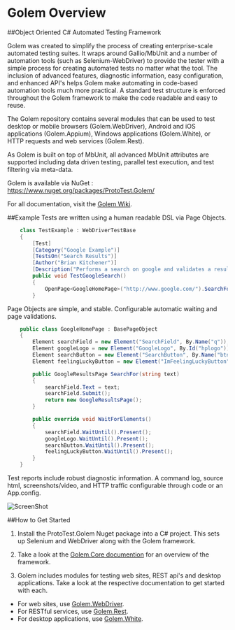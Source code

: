 ﻿Golem Overview
====================

##Object Oriented C# Automated Testing Framework

Golem was created to simplify the process of creating enterprise-scale automated testing suites. It wraps around Gallio/MbUnit and a number of automation tools (such as Selenium-WebDriver) to provide the tester with a simple process for creating automated tests no matter what the tool. The inclusion of advanced features, diagnostic information, easy configuration, and enhanced API's helps Golem make automating in code-based automation tools much more practical. A standard test structure is enforced throughout the Golem framework to make the code readable and easy to reuse. 

The Golem repository contains several modules that can be used to test desktop or mobile browsers (Golem.WebDriver), Android and iOS applications (Golem.Appium), Windows applications (Golem.White), or HTTP requests and web services (Golem.Rest). 

As Golem is built on top of MbUnit, all advanced MbUnit attributes are supported including data driven testing, parallel test execution, and test filtering via meta-data.   

Golem is available via NuGet : https://www.nuget.org/packages/ProtoTest.Golem/

For all documentation, visit the [Golem Wiki](https://github.com/ProtoTest/ProtoTest.Golem/wiki).

##Example
Tests are written using a human readable DSL via Page Objects.  
```C#
    class TestExample : WebDriverTestBase
    {
        [Test]
        [Category("Google Example")]
        [TestsOn("Search Results")]
        [Author("Brian Kitchener")]
        [Description("Performs a search on google and validates a result is displayed")]
        public void TestGoogleSearch()
        {
            OpenPage<GoogleHomePage>("http://www.google.com/").SearchFor("Selenium").VerifyResult("Selenium - Web Browser Automation");
        }
```
Page Objects are simple, and stable.  Configurable automatic waiting and page validations.  
```C#
    public class GoogleHomePage : BasePageObject
    {
        Element searchField = new Element("SearchField", By.Name("q"));
        Element googleLogo = new Element("GoogleLogo", By.Id("hplogo"));
        Element searchButton = new Element("SearchButton", By.Name("btnK"));
        Element feelingLuckyButton = new Element("ImFeelingLuckyButton", By.Name("btnI"));

        public GoogleResultsPage SearchFor(string text)
        {
            searchField.Text = text;
            searchField.Submit();
            return new GoogleResultsPage();
        }

        public override void WaitForElements()
        {
            searchField.WaitUntil().Present();
            googleLogo.WaitUntil().Present();
            searchButton.WaitUntil().Present();
            feelingLuckyButton.WaitUntil().Present();
        }
    }
```

Test reports include robust diagnostic information.  A command log, source html, screenshots/video, and HTTP traffic configurable through code or an App.config.  

![ScreenShot](http://raw.github.com/ProtoTest/ProtoTest.Golem/master/ProtoTest.Golem/Tests/SampleReport/Report.jpg)

##How to Get Started

1) Install the ProtoTest.Golem Nuget package into a C# project. This sets up Selenium and WebDriver along with the Golem framework.		

2) Take a look at the [Golem.Core documention](https://github.com/ProtoTest/ProtoTest.Golem/wiki/Golem.Core,-Setup) for an overview of the framework.

3) Golem includes modules for testing web sites, REST api's and desktop applications. Take a look at the respective documentation to get started with each.
* For web sites, use [Golem.WebDriver](https://github.com/ProtoTest/ProtoTest.Golem/wiki/Golem.WebDriver,-Getting-Started). 
* For RESTful services, use [Golem.Rest](https://github.com/ProtoTest/ProtoTest.Golem/wiki/Golem.Rest,-Getting-Started). 
* For desktop applications, use [Golem.White](https://github.com/ProtoTest/ProtoTest.Golem/wiki/Golem.White,-Getting-Started).



